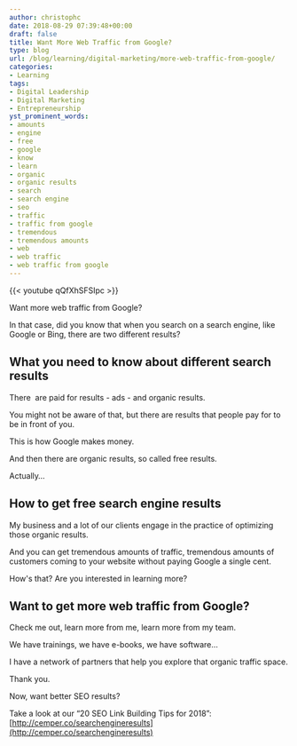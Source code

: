 ```yaml
---
author: christophc
date: 2018-08-29 07:39:48+00:00
draft: false
title: Want More Web Traffic from Google?
type: blog
url: /blog/learning/digital-marketing/more-web-traffic-from-google/
categories:
- Learning
tags:
- Digital Leadership
- Digital Marketing
- Entrepreneurship
yst_prominent_words:
- amounts
- engine
- free
- google
- know
- learn
- organic
- organic results
- search
- search engine
- seo
- traffic
- traffic from google
- tremendous
- tremendous amounts
- web
- web traffic
- web traffic from google
---
```


{{< youtube qQfXhSFSIpc >}}

Want more web traffic from Google?

In that case, did you know that when you search on a search engine, like Google or Bing, there are two different results?


## What you need to know about different search results


There  are paid for results - ads - and organic results.

You might not be aware of that, but there are results that people pay for to be in front of you.

This is how Google makes money.

And then there are organic results, so called free results.

Actually…


## How to get free search engine results


My business and a lot of our clients engage in the practice of optimizing those organic results.

And you can get tremendous amounts of traffic, tremendous amounts of customers coming to your website without paying Google a single cent.

How's that? Are you interested in learning more?


## Want to get more web traffic from Google?


Check me out, learn more from me, learn more from my team.

We have trainings, we have e-books, we have software...

I have a network of partners that help you explore that organic traffic space.

Thank you.

Now, want better SEO results?

Take a look at our “20 SEO Link Building Tips for 2018”: [http://cemper.co/searchengineresults](http://cemper.co/searchengineresults)
